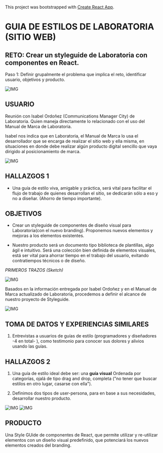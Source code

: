 This project was bootstrapped with [Create React App](https://github.com/facebookincubator/create-react-app).

# GUIA DE ESTILOS DE LABORATORIA (SITIO WEB)

RETO: Crear un styleguide de Laboratoria con componentes en React.
------------------------------------------------------------------

Paso 1:  Definir grupalmente el problema que implica el reto, identificar usuario, objetivos y producto.

![IMG](http://i68.tinypic.com/2qxnoyx.jpg)

USUARIO
-------

Reunión con Isabel Ordoñez (Communications Manager City) de Laboratoria.  Quien maneja directamente lo relacionado con el uso del Manual de Marca de Laboratoria. 

Isabel nos indica que en Laboratoria, el Manual de Marca lo usa el desarrollador que se encarga de realizar el sitio web y ella misma, en situaciones en donde debe realizar algún producto digital sencillo que vaya dirigido al posicionamiento de marca.

![IMG](http://i65.tinypic.com/2gtovpi.jpg)

HALLAZGOS 1
---------

-  Una guía de estilo viva, amigable y práctica, será vital para facilitar el flujo de trabajo de quienes desarrollan el sitio, se dedicarán sólo a eso y no a diseñar. (Ahorro de tiempo importante).


OBJETIVOS
---------
-  Crear un styleguide de componentes de diseño visual para Laboratoria(con el nuevo branding). Proponemos nuevos elementos y mejoras a los elementos existentes.

-  Nuestro producto será un documento tipo biblioteca de plantillas, algo ágil e intuitivo. Será una colección bien definida de elementos visuales, está ser vital para ahorrar tiempo en el trabajo del usuario, evitando contratiempos técnicos o de diseño.
 
 
 *PRIMEROS TRAZOS (Sketch)* 

![IMG](http://i68.tinypic.com/50367p.jpg)

Basados en la información entregada por Isabel Ordoñez y en el Manuel de Marca actualizado de Laboratoria, procedemos a definir el alcance de nuestro proyecto de Styleguide.

![IMG](http://i66.tinypic.com/2q15cec.jpg)

TOMA DE DATOS Y EXPERIENCIAS SIMILARES
---------------------------------------

1.  Entrevistas a usuarios de guías de estilo (programadores y diseñadores -4 en total- ), como testimonio para conocer sus dolores y alivios usando las guías.

HALLAZGOS 2
-----------
1.  Una guía de estilo ideal debe ser:  una **guía visual** Ordenada por categorías, ojalá de tipo drag and drop, completa ("no tener que buscar estilos en otro lugar, casarse con ella").

2.  Definimos dos tipos de user-persona, para en base a sus necesidades, desarrollar nuestro producto.

![IMG](http://i67.tinypic.com/55pjde.jpg)
![IMG](http://i68.tinypic.com/2w670vn.jpg)



PRODUCTO
--------

Una Style GUide de componentes de React, que permite utilizar y re-utilizar elementos con un diseño visual predefinido, que potenciará los nuevos elementos creados del branding.

